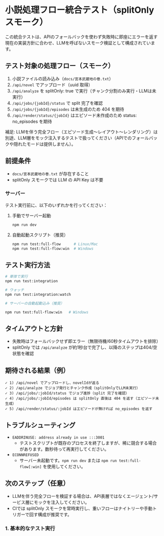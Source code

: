 # 小説処理フロー統合テスト（splitOnly スモーク）

この統合テストは、APIのフォールバックを使わず失敗時に即座にエラーを返す現在の実装方針に合わせ、LLMを呼ばないスモーク検証として構成されています。

## テスト対象の処理フロー（スモーク）

1. 小説ファイルの読み込み（`docs/宮本武蔵地の巻.txt`）
2. `/api/novel` でアップロード（uuid 取得）
3. `/api/analyze` を splitOnly: true で実行（チャンク分割のみ実行・LLMは未実行）
4. `/api/jobs/{jobId}/status` で split 完了を確認
5. `/api/jobs/{jobId}/episodes` は未生成のため 404 を期待
6. `/api/render/status/{jobId}` はエピソード未作成のため status: no_episodes を期待

補足: LLMを伴う完全フロー（エピソード生成〜レイアウト〜レンダリング）は別途、LLM層をモック注入するテストで扱ってください（APIでのフォールバックや隠れたモードは提供しません）。

## 前提条件

- `docs/宮本武蔵地の巻.txt` が存在すること
- splitOnly スモークでは LLM の API Key は不要

### サーバー

テスト実行前に、以下のいずれかを行ってください：

1. 手動でサーバー起動
    ```bash
    npm run dev
    ```

2. 自動起動スクリプト（推奨）
    ```bash
    npm run test:full-flow      # Linux/Mac
    npm run test:full-flow:win  # Windows
    ```

## テスト実行方法

```bash
# 単体で実行
npm run test:integration

# ウォッチ
npm run test:integration:watch

# サーバーの自動起動込み（推奨）

npm run test:full-flow:win   # Windows
```

## タイムアウトと方針

- 失敗時はフォールバックせず即エラー（無限待機/60秒タイムアウトを排除）
- splitOnly では `/api/analyze` が約1秒台で完了し、以降のステップは404/空状態を確認

## 期待される結果（例）

```
✓ 1) /api/novel でアップロードし、novelIdが返る
✓ 2) /api/analyze でジョブ発行とチャンク作成（splitOnlyでLLM未実行）
✓ 3) /api/jobs/:jobId/status でジョブ進捗（split 完了を確認）
✓ 4) /api/jobs/:jobId/episodes は splitOnly 直後は 404 を返す（エピソード未生成）
✓ 5) /api/render/status/:jobId はエピソードが無ければ no_episodes を返す
```

## トラブルシューティング

- `EADDRINUSE: address already in use :::3001`
   - テストスクリプトが既存のプロセスを終了しますが、稀に競合する場合があります。数秒待って再実行してください。
- `ECONNREFUSED`
   - サーバー未起動です。`npm run dev` または `npm run test:full-flow[:win]` を使用してください。

## 次のステップ（任意）

- LLMを伴う完全フローを検証する場合は、API表層ではなくエージェント/サービス層にモックを注入してください。
- CIでは splitOnly スモークを常時実行し、重いフローはナイトリーや手動トリガーで回す構成が推奨です。
### 1. 基本的なテスト実行
